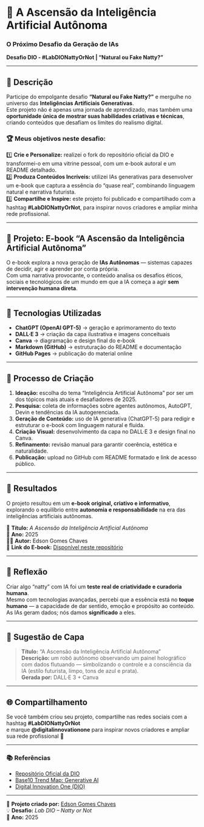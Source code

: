 # 🧠 A Ascensão da Inteligência Artificial Autônoma  
### O Próximo Desafio da Geração de IAs  
**Desafio DIO - #LabDIONattyOrNot | “Natural ou Fake Natty?”**

---

## 📒 Descrição
Participe do empolgante desafio **“Natural ou Fake Natty?”** e mergulhe no universo das **Inteligências Artificiais Generativas**.  
Este projeto não é apenas uma jornada de aprendizado, mas também uma **oportunidade única de mostrar suas habilidades criativas e técnicas**, criando conteúdos que desafiam os limites do realismo digital.  

### 🏆 Meus objetivos neste desafio:
1️⃣ **Crie e Personalize:** realizei o fork do repositório oficial da DIO e transformei-o em uma vitrine pessoal, com um e-book autoral e um README detalhado.  
2️⃣ **Produza Conteúdos Incríveis:** utilizei IAs generativas para desenvolver um e-book que captura a essência do “quase real”, combinando linguagem natural e narrativa futurista.  
3️⃣ **Compartilhe e Inspire:** este projeto foi publicado e compartilhado com a hashtag **#LabDIONattyOrNot**, para inspirar novos criadores e ampliar minha rede profissional.  

---

## 📘 Projeto: E-book “A Ascensão da Inteligência Artificial Autônoma”
O e-book explora a nova geração de **IAs Autônomas** — sistemas capazes de decidir, agir e aprender por conta própria.  
Com uma narrativa provocante, o conteúdo analisa os desafios éticos, sociais e tecnológicos de um mundo em que a IA começa a agir **sem intervenção humana direta**.

---

## 🤖 Tecnologias Utilizadas
- **ChatGPT (OpenAI GPT-5)** → geração e aprimoramento do texto  
- **DALL·E 3** → criação da capa ilustrativa e imagens conceituais  
- **Canva** → diagramação e design final do e-book  
- **Markdown (GitHub)** → estruturação do README e documentação  
- **GitHub Pages** → publicação do material online  

---

## 🧐 Processo de Criação
1. **Ideação:** escolha do tema “Inteligência Artificial Autônoma” por ser um dos tópicos mais atuais e desafiadores de 2025.  
2. **Pesquisa:** coleta de informações sobre agentes autônomos, AutoGPT, Devin e tendências da IA autogerenciada.  
3. **Geração de Conteúdo:** uso de IA generativa (ChatGPT-5) para redigir e estruturar o e-book com linguagem natural e fluida.  
4. **Criação Visual:** desenvolvimento da capa no DALL·E 3 e design final no Canva.  
5. **Refinamento:** revisão manual para garantir coerência, estética e naturalidade.  
6. **Publicação:** upload no GitHub com README formatado e link de acesso público.  

---

## 🚀 Resultados
O projeto resultou em um **e-book original, criativo e informativo**, explorando o equilíbrio entre **autonomia e responsabilidade** na era das inteligências artificiais autônomas.  

📘 **Título:** *A Ascensão da Inteligência Artificial Autônoma*  
📅 **Ano:** 2025  
👨‍💻 **Autor:** Edson Gomes Chaves  
🔗 **Link do E-book:** [Disponível neste repositório](/)  

---

## 💭 Reflexão
Criar algo “natty” com IA foi um **teste real de criatividade e curadoria humana**.  
Mesmo com tecnologias avançadas, percebi que a essência está no **toque humano** — a capacidade de dar sentido, emoção e propósito ao conteúdo.  
As IAs geram dados; nós damos **significado** a eles.  

---

## 🎨 Sugestão de Capa
> **Título:** “A Ascensão da Inteligência Artificial Autônoma”  
> **Descrição:** um robô autônomo observando um painel holográfico com dados flutuando — simbolizando o controle e a consciência da IA (estilo futurista, limpo, tons de azul e prata).  
> **Gerada por:** DALL·E 3 + Canva  

---

## 🌐 Compartilhamento
Se você também criou seu projeto, compartilhe nas redes sociais com a hashtag **#LabDIONattyOrNot**  
e marque **@digitalinnovationone** para inspirar novos criadores e ampliar sua rede profissional 🚀  

---

### 📚 Referências
- [Repositório Oficial da DIO](https://github.com/digitalinnovationone/lab-natty-or-not)  
- [Base10 Trend Map: Generative AI](https://base10.vc/trend-map-generative-ai/)  
- [Digital Innovation One (DIO)](https://www.dio.me)  

---

📘 **Projeto criado por:** [Edson Gomes Chaves](https://github.com/edson-gomes)  
💡 **Desafio:** *Lab DIO – Natty or Not*  
📅 **Ano:** 2025  
